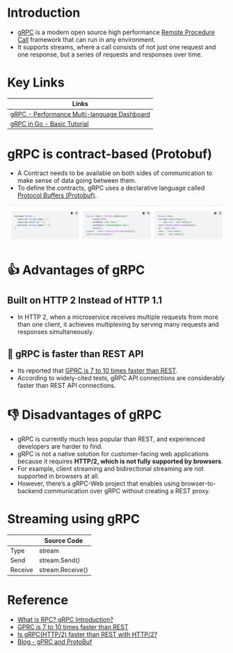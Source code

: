 # Introduction
- [gRPC](https://grpc.io) is a modern open source high performance [Remote Procedure Call](https://www.geeksforgeeks.org/remote-procedure-call-rpc-in-operating-system/) framework that can run in any environment.
- It supports streams, where a call consists of not just one request and one response, but a series of requests and responses over time.

# Key Links

| Links                                                                                                                              |
|------------------------------------------------------------------------------------------------------------------------------------|
| [gRPC - Performance Multi-language Dashboard](https://performance-dot-grpc-testing.appspot.com/explore?dashboard=5180705743044608) |
| [gRPC in Go - Basic Tutorial](https://grpc.io/docs/languages/go/basics/)                                                           |

# gRPC is contract-based (Protobuf)
- A Contract needs to be available on both sides of communication to make sense of data going between them. 
- To define the contracts, gRPC uses a declarative language called [Protocol Buffers (Protobuf)](SerializationFrameworks/ProtocolBuffers.md).

![img.png](assests/protobuf_img.png)

# :thumbsup: Advantages of gRPC

## Built on HTTP 2 Instead of HTTP 1.1 
- In HTTP 2, when a microservice receives multiple requests from more than one client, it achieves multiplexing by serving many requests and responses simultaneously.

## :rocket: gRPC is faster than REST API
- Its reported that [GPRC is 7 to 10 times faster than REST](https://blog.dreamfactory.com/grpc-vs-rest-how-does-grpc-compare-with-traditional-rest-apis/).
- According to widely-cited tests, gRPC API connections are considerably faster than REST API connections.

# :thumbsdown: Disadvantages of gRPC
- gRPC is currently much less popular than REST, and experienced developers are harder to find.
- gRPC is not a native solution for customer-facing web applications because it requires **HTTP/2, which is not fully supported by browsers**. 
- For example, client streaming and bidirectional streaming are not supported in browsers at all.
- However, there’s a gRPC-Web project that enables using browser-to-backend communication over gRPC without creating a REST proxy.

# Streaming using gRPC

|         | Source Code      |
|---------|------------------|
| Type    | stream           |
| Send    | stream.Send()    |
| Receive | stream.Receive() |

# Reference
- [What is RPC? gRPC Introduction?](https://www.youtube.com/watch?v=gnchfOojMk4)
- [GPRC is 7 to 10 times faster than REST](https://blog.dreamfactory.com/grpc-vs-rest-how-does-grpc-compare-with-traditional-rest-apis/)
- [Is gRPC(HTTP/2) faster than REST with HTTP/2?](https://stackoverflow.com/questions/44877606/is-grpchttp-2-faster-than-rest-with-http-2)
- [Blog - gPRC and ProtoBuf](https://clement-jean.github.io/)

